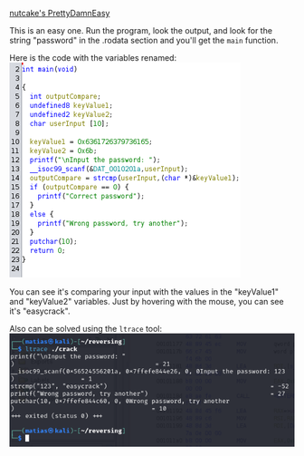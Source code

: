 [nutcake's PrettyDamnEasy](https://crackmes.one/crackme/5c11dcaf33c5d41e58e00578)

This is an easy one. Run the program, look the output, and look for the string "password" in the .rodata section and you'll get the `main` function.

Here is the code with the variables renamed:
![main](img/crackme_4_1.png)

You can see it's comparing your input with the values in the "keyValue1" and "keyValue2" variables. 
Just by hovering with the mouse, you can see it's "easycrack".

Also can be solved using the `ltrace` tool:
![ltrace](img/crackme_4_2.png)